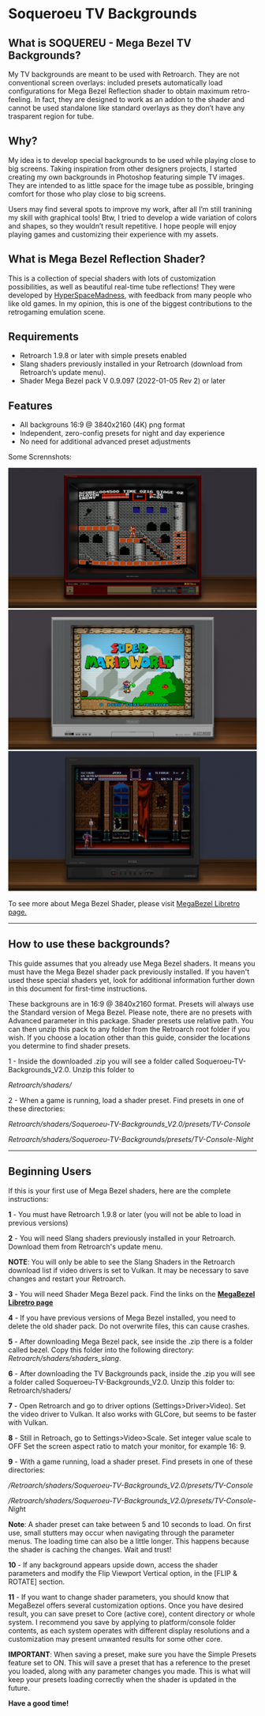 # Soqueroeu TV Backgrounds
<h2>What is SOQUEREU - Mega Bezel TV Backgrounds?</h2>
<p>My TV backgrounds are meant to be used with Retroarch. They are not conventional screen overlays: included presets automatically load configurations for Mega Bezel Reflection shader to obtain maximum retro-feeling. In fact, they are designed to work as an addon to the shader and cannot be used standalone like standard overlays as they don&rsquo;t have any trasparent region for tube.</p>
<h2>Why?</h2>
<p>My idea is to develop special backgrounds to be used while playing close to big screens. Taking inspiration from other designers projects, I started creating my own backgrounds in Photoshop featuring simple TV images. They are intended to as little space for the image tube as possible, bringing comfort for those who play close to big screens.</p>
<p>Users may find several spots to improve my work, after all I&rsquo;m still tranining my skill with graphical tools! Btw, I tried to develop a wide variation of colors and shapes, so they wouldn&rsquo;t result repetitive. I hope people will enjoy playing games and customizing their experience with my assets.</p>
<h2>What is Mega Bezel Reflection Shader?</h2>
<p>This is a collection of special shaders with lots of customization possibilities, as well as beautiful real-time tube reflections! They were developed by <a href="https://forums.libretro.com/u/hyperspacemadness/summary">HyperSpaceMadness</a>, with feedback from many people who like old games. In my opinion, this is one of the biggest contributions to the retrogaming emulation scene.</p>
<h2>Requirements</h2>
<ul>
<li>Retroarch 1.9.8 or later with simple presets enabled</li>
<li>Slang shaders previously installed in your Retroarch (download from Retroarch&rsquo;s update menu).</li>
<li>Shader Mega Bezel pack V 0.9.097 (2022-01-05 Rev 2) or later</li>
</ul>
<h2>Features</h2>
<ul>
<li>All backgrouns 16:9 @ 3840x2160 (4K) png format</li>
<li>Independent, zero-config presets for night and day experience</li>
<li>No need for additional advanced preset adjustments</li>
</ul>

Some Scrennshots:

![](/Screenshots/FDS_Akumajou_Dracula.png?raw=true)
![](/Screenshots/SNES_Super_MarioWorld.png?raw=true)
![](/Screenshots/SegaGenesis_Castlevania.png?raw=true)


To see more about Mega Bezel Shader, please visit  [MegaBezel Libretro page.](https://forums.libretro.com/t/hsm-mega-bezel-reflection-shader-feedback-and-updates/25512/1)

  ---------------
<h2>How to use these backgrounds?</h2>
<p>This guide assumes that you already use Mega Bezel shaders. It means you must have the Mega Bezel shader pack previously installed. If you haven't used these special shaders yet, look for additional information further down in this document for first-time instructions. 

These backgrouns are in 16:9 @ 3840x2160 format. Presets will always use the Standard version of Mega Bezel. Please note, there are no presets with Advanced parameter in this package.
Shader presets use relative path. You can then unzip this pack to any folder from the Retroarch root folder if you wish. If you choose a location other than this guide, consider the locations you determine to find shader presets. </p>

<p>1 - Inside the downloaded .zip you will see a folder called Soqueroeu-TV-Backgrounds_V2.0. Unzip this folder to 

*Retroarch/shaders/* </p>


<p>2 - When a game is running, load a shader preset. Find presets in one of these directories:

*Retroarch/shaders/Soqueroeu-TV-Backgrounds_V2.0/presets/TV-Console* </p>
*Retroarch/shaders/Soqueroeu-TV-Backgrounds/presets/TV-Console-Night*</p>

-----------------------------------
<h2>Beginning Users</h2>
<p>If this is your first use of Mega Bezel shaders, here are the complete instructions:

**1** - You must have Retroarch 1.9.8 or later (you will not be able to load in previous versions)

**2** - You will need Slang shaders previously installed in your Retroarch. Download them from Retroarch's update menu.</p>
<p><strong>NOTE</strong>: You will only be able to see the Slang Shaders in the Retroarch download list if video drivers is set to Vulkan. It may be necessary to save changes and restart your Retroarch.</p>

**3** - You will need Shader Mega Bezel pack. Find the links on the [**MegaBezel Libretro page**](https://forums.libretro.com/t/hsm-mega-bezel-reflection-shader-feedback-and-updates/25512/1)

**4** - If you have previous versions of Mega Bezel installed, you need to delete the old shader pack. Do not overwrite files, this can cause crashes.</p>

**5** - After downloading Mega Bezel pack, see inside the .zip there is a folder called bezel. Copy this folder into the following directory: *Retroarch/shaders/shaders_slang*.</p>

**6** - After downloading the TV Backgrounds pack, inside the .zip you will see a folder called Soqueroeu-TV-Backgrounds_V2.0. Unzip this folder to: Retroarch/shaders/</p>

**7** - Open Retroarch and go to driver options (Settings&gt;Driver&gt;Video). Set the video driver to Vulkan. It also works with GLCore, but seems to be faster with Vulkan.</p>

**8** - Still in Retroach, go to Settings&gt;Video&gt;Scale. Set integer value scale to OFF Set the screen aspect ratio to match your monitor, for example 16: 9.</p>

**9** - With a game running, load a shader preset. Find presets in one of these directories:</p>
*/Retroarch/shaders/Soqueroeu-TV-Backgrounds_V2.0/presets/TV-Console*</p>
*/Retroarch/shaders/Soqueroeu-TV-Backgrounds_V2.0/presets/TV-Console-Nigh*t</p>

<p><strong>Note</strong>: A shader preset can take between 5 and 10 seconds to load. On first use, small stutters may occur when navigating through the parameter menus. The loading time can also be a little longer. This happens because the shader is caching the changes. Wait and trust!</p>

**10** - If any background appears upside down, access the shader parameters and modify the Flip Viewport Vertical option, in the [FLIP & ROTATE] section.</p>

**11** - If you want to change shader parameters, you should know that MegaBezel offers several customization options. Once you have desired result, you can save preset to Core (active core), content directory or whole system. I recommend you save by applying to platform/console folder contents, as each system operates with different display resolutions and a customization may present unwanted results for some other core.</p><p><strong>IMPORTANT</strong>: When saving a preset, make sure you have the Simple Presets feature set to ON. This will save a preset that has a reference to the preset you loaded, along with any parameter changes you made. This is what will keep your presets loading correctly when the shader is updated in the future.</p> 

<p><strong>Have a good time!</strong></p>
